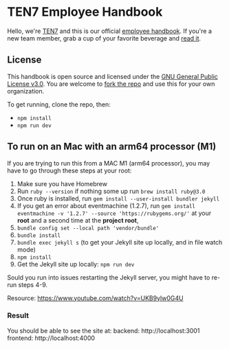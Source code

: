 # TEN7 Employee Handbook

Hello, we're [TEN7](https://ten7.com/) and this is our official
[employee handbook](https://handbook.ten7.com/). If you're a new team member,
grab a cup of your favorite beverage and [read it](https://handbook.ten7.com/).

## License

This handbook is open source and licensed under the
[GNU General Public License v3.0](LICENSE). You are welcome to
[fork the repo](https://github.com/ten7/handbook.ten7.com) and use this for your
own organization.

To get running, clone the repo, then:

- `npm install`
- `npm run dev`

## To run on an Mac with an arm64 processor (M1)

If you are trying to run this from a MAC M1 (arm64 processor), you may have to
go through these steps at your root:

1. Make sure you have Homebrew
2. Run `ruby --version` if nothing some up run `brew install ruby@3.0`
3. Once ruby is installed, run `gem install --user-install bundler jekyll`
4. If you get an error about eventmachine (1.2.7), run
   `gem install eventmachine -v '1.2.7' --source 'https://rubygems.org/'` at
   your **root** and a second time at the **project root**,
5. `bundle config set --local path 'vendor/bundle'`
6. `bundle install`
7. `bundle exec jekyll s` (to get your Jekyll site up locally, and in file watch
   mode)
8. `npm install`
9. Get the Jekyll site up locally: `npm run dev`

Sould you run into issues restarting the Jekyll server, you might have to re-run
steps 4-9.

Resource: https://www.youtube.com/watch?v=UKB9ylw0G4U

### Result

You should be able to see the site at: backend: http://localhost:3001 frontend:
http://localhost:4000
